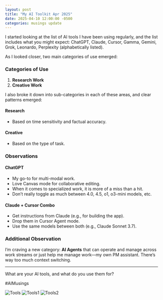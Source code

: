 ```yaml
---
layout: post
title: "My AI Toolkit Apr 2025"
date: 2025-04-10 12:00:00 -0500
categories: musings update
---
```


I started looking at the list of AI tools I have been using regularly, and the list includes what you might expect: ChatGPT, Claude, Cursor, Gamma, Gemini, Grok, Leonardo, Perplexity (alphabetically listed).

As I looked closer, two main categories of use emerged:

### Categories of Use
1. **Research Work**
2. **Creative Work**

I also broke it down into sub-categories in each of these areas, and clear patterns emerged:

#### Research
- Based on time sensitivity and factual accuracy.

#### Creative
- Based on the type of task.

### Observations

#### ChatGPT
- My go-to for multi-modal work.
- Love Canvas mode for collaborative editing.
- When it comes to specialized work, it is more of a miss than a hit.
- Don’t really toggle as much between 4.0, 4.5, o1, o3-mini models, etc.

#### Claude + Cursor Combo
- Get instructions from Claude (e.g., for building the app).
- Drop them in Cursor Agent mode.
- Use the same models between both (e.g., Claude Sonnet 3.7).

### Additional Observation
I’m craving a new category: **AI Agents** that can operate and manage across work streams or just help me manage work—my own PM assistant. There’s way too much context switching.

---

What are your AI tools, and what do you use them for?

#AIMusings

![Tools](https://media.licdn.com/dms/image/v2/D4E22AQEvptfM64Hmew/feedshare-shrink_1280/B4EZYeefEZHgAk-/0/1744268030945?e=2147483647&v=beta&t=Cd-0Q8QIlKbvrZq_RBGQAPsMqXI0x7jEjY7Kx0GB7xU)
![Tools1](https://media.licdn.com/dms/image/v2/D4E22AQG9RnaWOYtiqw/feedshare-shrink_2048_1536/B4EZYeefEuHYAs-/0/1744268031532?e=1747872000&v=beta&t=Yg0L-x9ij6YhXVnLbeImZ6C_wFhy830GZpUHkezie-s)
![Tools2](https://media.licdn.com/dms/image/v2/D4E22AQEvptfM64Hmew/feedshare-shrink_2048_1536/B4EZYeefEZHgAo-/0/1744268031023?e=1747872000&v=beta&t=Z31Jtf-a-A8l0YnH4CCvR0Udkll4F5epn_KfvHYjW3s)